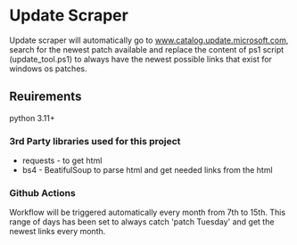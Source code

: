 
# Update Scraper

Update scraper will automatically go to www.catalog.update.microsoft.com, search for the newest patch available and replace the content of ps1 script (update_tool.ps1) to always have the newest possible links that exist for windows os patches.

## Reuirements

python 3.11+

### 3rd Party libraries used for this project

- requests - to get html 
- bs4 - BeatifulSoup to parse html and get needed links from the html

### Github Actions

Workflow will be triggered automatically every month from 7th to 15th.
This range of days has been set to always catch 'patch Tuesday' and get the newest links every month.

